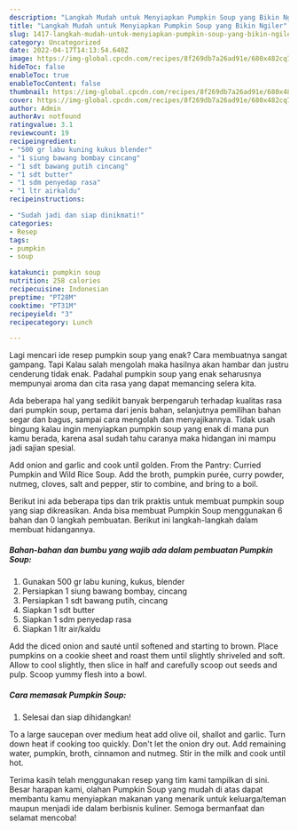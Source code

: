 ```yaml
---
description: "Langkah Mudah untuk Menyiapkan Pumpkin Soup yang Bikin Ngiler"
title: "Langkah Mudah untuk Menyiapkan Pumpkin Soup yang Bikin Ngiler"
slug: 1417-langkah-mudah-untuk-menyiapkan-pumpkin-soup-yang-bikin-ngiler
category: Uncategorized
date: 2022-04-17T14:13:54.640Z
image: https://img-global.cpcdn.com/recipes/8f269db7a26ad91e/680x482cq70/pumpkin-soup-foto-resep-utama.jpg
hideToc: false
enableToc: true
enableTocContent: false
thumbnail: https://img-global.cpcdn.com/recipes/8f269db7a26ad91e/680x482cq70/pumpkin-soup-foto-resep-utama.jpg
cover: https://img-global.cpcdn.com/recipes/8f269db7a26ad91e/680x482cq70/pumpkin-soup-foto-resep-utama.jpg
author: Admin
authorAv: notfound
ratingvalue: 3.1
reviewcount: 19
recipeingredient:
- "500 gr labu kuning kukus blender"
- "1 siung bawang bombay cincang"
- "1 sdt bawang putih cincang"
- "1 sdt butter"
- "1 sdm penyedap rasa"
- "1 ltr airkaldu"
recipeinstructions:

- "Sudah jadi dan siap dinikmati!"
categories:
- Resep
tags:
- pumpkin
- soup

katakunci: pumpkin soup 
nutrition: 258 calories
recipecuisine: Indonesian
preptime: "PT28M"
cooktime: "PT31M"
recipeyield: "3"
recipecategory: Lunch

---
```



Lagi mencari ide resep pumpkin soup yang enak? Cara membuatnya sangat gampang. Tapi Kalau salah mengolah maka hasilnya akan hambar dan justru cenderung tidak enak. Padahal pumpkin soup yang enak seharusnya mempunyai aroma dan cita rasa yang dapat memancing selera kita.


Ada beberapa hal yang sedikit banyak berpengaruh terhadap kualitas rasa dari pumpkin soup, pertama dari jenis bahan, selanjutnya pemilihan bahan segar dan bagus, sampai cara mengolah dan menyajikannya. Tidak usah bingung kalau ingin menyiapkan pumpkin soup yang enak di mana pun kamu berada, karena asal sudah tahu caranya maka hidangan ini mampu jadi sajian spesial.

Add onion and garlic and cook until golden. From the Pantry: Curried Pumpkin and Wild Rice Soup. Add the broth, pumpkin purée, curry powder, nutmeg, cloves, salt and pepper, stir to combine, and bring to a boil.


Berikut ini ada beberapa tips dan trik praktis untuk membuat pumpkin soup yang siap dikreasikan. Anda bisa membuat Pumpkin Soup menggunakan 6 bahan dan 0 langkah pembuatan. Berikut ini langkah-langkah dalam membuat hidangannya.

<!--inarticleads1-->

##### Bahan-bahan dan bumbu yang wajib ada dalam pembuatan Pumpkin Soup:

1. Gunakan 500 gr labu kuning, kukus, blender
1. Persiapkan 1 siung bawang bombay, cincang
1. Persiapkan 1 sdt bawang putih, cincang
1. Siapkan 1 sdt butter
1. Siapkan 1 sdm penyedap rasa
1. Siapkan 1 ltr air/kaldu


Add the diced onion and sauté until softened and starting to brown. Place pumpkins on a cookie sheet and roast them until slightly shriveled and soft. Allow to cool slightly, then slice in half and carefully scoop out seeds and pulp. Scoop yummy flesh into a bowl. 

<!--inarticleads2-->

##### Cara memasak Pumpkin Soup:


1. Selesai dan siap dihidangkan!

To a large saucepan over medium heat add olive oil, shallot and garlic. Turn down heat if cooking too quickly. Don&#39;t let the onion dry out. Add remaining water, pumpkin, broth, cinnamon and nutmeg. Stir in the milk and cook until hot. 

Terima kasih telah menggunakan resep yang tim kami tampilkan di sini. Besar harapan kami, olahan Pumpkin Soup yang mudah di atas dapat membantu kamu menyiapkan makanan yang menarik untuk keluarga/teman maupun menjadi ide dalam berbisnis kuliner. Semoga bermanfaat dan selamat mencoba!
